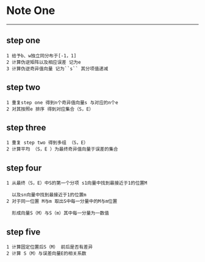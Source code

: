 # Note One
---
## step one
```
1 给予b、w独立同分布于[-1，1]
2 计算伪逆矩阵以及相应误差 记为e
3 计算伪逆奇异值向量 记为``s`` 其分项值递减
```


## step two
```
1 重复step one 得到n个奇异值向量s 与对应的n个e
2 对其按照e 排序 得到对应集合（S，E）
```

## step three 
```
1 重复 step two 得到多组 （S，E）
2 计算平均 （S，E ）为最终奇异值向量于误差的集合
```

## step four
```
1 从最终（S，E）中S的第一个分项 s1向量中找到最接近于1的位置M  

  以及sn向量中找到最接近于1的位置m
2 对于同一位置 M与m 取出S中每一分量中的M与m位置 

  形成向量S（M）与S（m）其中每一分量为一数值
```
## step five
```
1 计算固定位置后S（M） 前后是否有差异
2 计算 S（M）与误差向量E的相关系数
```

